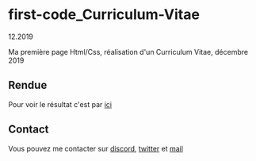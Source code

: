 # first-code_Curriculum-Vitae
<p>12.2019</p>
Ma première page Html/Css, réalisation d'un Curriculum Vitae, décembre 2019

<h2> Rendue </h2>

<p> Pour voir le résultat c'est par <a href="https://cyrille57.github.io/Curriculum_Vitae_First-code-12.2019/">ici</a></p>

<h2> Contact </h2>
<p> Vous pouvez me contacter sur <a href="https://discord.gg/At8T9HD">discord</a>, <a href="https://twitter.com/Cyril2101">twitter</a> et <a href="mailto:cyril_dev@outlook.fr">mail</a>
